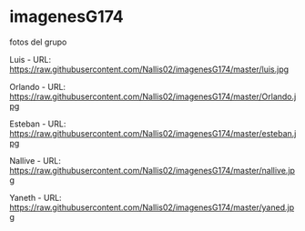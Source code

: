 # imagenesG174

fotos del grupo 

Luis - URL: https://raw.githubusercontent.com/Nallis02/imagenesG174/master/luis.jpg

Orlando - URL: https://raw.githubusercontent.com/Nallis02/imagenesG174/master/Orlando.jpg

Esteban - URL: https://raw.githubusercontent.com/Nallis02/imagenesG174/master/esteban.jpg

Nallive - URL: https://raw.githubusercontent.com/Nallis02/imagenesG174/master/nallive.jpg

Yaneth - URL: https://raw.githubusercontent.com/Nallis02/imagenesG174/master/yaned.jpg




